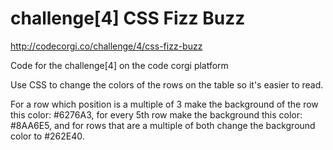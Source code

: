 # challenge[4]  CSS Fizz Buzz

http://codecorgi.co/challenge/4/css-fizz-buzz

Code for the challenge[4] on the code corgi platform

Use CSS to change the colors of the rows on the table so it's easier to read.

For a row which position is a multiple of 3 make the background of the row this color: #6276A3,
for every 5th row make the background this color: #8AA6E5, and for rows that are a multiple of both
change the background color to #262E40.

